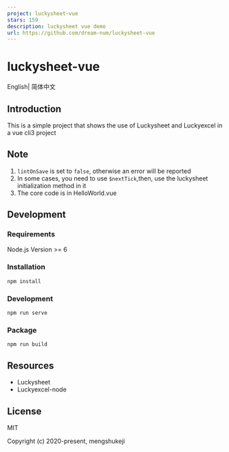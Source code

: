 ```yaml
---
project: luckysheet-vue
stars: 159
description: luckysheet vue demo
url: https://github.com/dream-num/luckysheet-vue
---
```


luckysheet-vue
==============

English| 简体中文

Introduction
------------

This is a simple project that shows the use of Luckysheet and Luckyexcel in a vue cli3 project

Note
----

1.  `lintOnSave` is set to `false`, otherwise an error will be reported
2.  In some cases, you need to use `$nextTick`,then, use the luckysheet initialization method in it
3.  The core code is in HelloWorld.vue

Development
-----------

### Requirements

Node.js Version >= 6

### Installation

```
npm install
```

### Development

```
npm run serve
```

### Package

```
npm run build
```

Resources
---------

-   Luckysheet
-   Luckyexcel-node

License
-------

MIT

Copyright (c) 2020-present, mengshukeji
